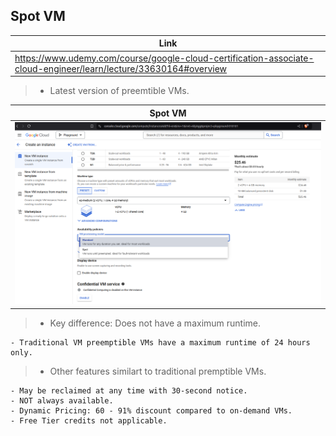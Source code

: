 ## Spot VM

| Link |
| ---- |
| https://www.udemy.com/course/google-cloud-certification-associate-cloud-engineer/learn/lecture/33630164#overview |

> - Latest version of preemtible VMs.

| Spot VM |
| ------- |
| ![latest-prememptible-VM](./images/01-preemptible-VM.png) |

> - Key difference: Does not have a maximum runtime.

```plaintext
- Traditional VM preemptible VMs have a maximum runtime of 24 hours only.
```

> - Other features similart to traditional premptible VMs.

```plaintext
- May be reclaimed at any time with 30-second notice.
- NOT always available.
- Dynamic Pricing: 60 - 91% discount compared to on-demand VMs.
- Free Tier credits not applicable.
```
